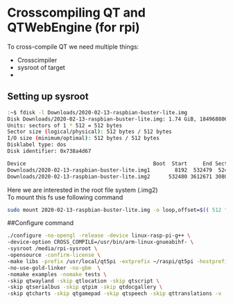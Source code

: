 # Crosscompiling QT and QTWebEngine (for rpi)

To cross-compile QT we need multiple things:
* Crosscimpiler
* sysroot of target
* 


## Setting up sysroot
```bash
:~$ fdisk -l Downloads/2020-02-13-raspbian-buster-lite.img
Disk Downloads/2020-02-13-raspbian-buster-lite.img: 1.74 GiB, 1849688064 bytes, 3612672 sectors
Units: sectors of 1 * 512 = 512 bytes
Sector size (logical/physical): 512 bytes / 512 bytes
I/O size (minimum/optimal): 512 bytes / 512 bytes
Disklabel type: dos
Disk identifier: 0x738a4d67

Device                                         Boot  Start     End Sectors  Size Id Type
Downloads/2020-02-13-raspbian-buster-lite.img1        8192  532479  524288  256M  c W95 FAT32 (LBA)
Downloads/2020-02-13-raspbian-buster-lite.img2      532480 3612671 3080192  1.5G 83 Linux

```
Here we are interested in the root file system (.img2)  
To mount this fs use following command
```bash
sudo mount 2020-02-13-raspbian-buster-lite.img -o loop,offset=$(( 512 * 532480)) /media/rpi-sysroot
```

##Configure command
```bash
./configure -no-opengl -release -device linux-rasp-pi-g++ \
-device-option CROSS_COMPILE=/usr/bin/arm-linux-gnueabihf- \
-sysroot /media/rpi-sysroot \
-opensource -confirm-license \
-make libs -prefix /usr/local/qt5pi -extprefix ~/raspi/qt5pi -hostprefix ~/raspi/qt5 \
-no-use-gold-linker -no-gbm  \
-nomake examples -nomake tests \
-skip qtwayland -skip qtlocation -skip qtscript \
-skip qtserialbus -skip qtpim -skip qtdocgallery \
-skip qtcharts -skip qtgamepad -skip qtspeech -skip qttranslations -v
```